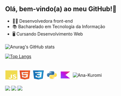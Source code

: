 ## Olá, bem-vindo(a) ao meu GitHub!🫰

- 👩‍💻 Desenvolvedora front-end
- 📚 Bacharelado em Tecnologia da Informação
- 🖥️ Cursando Desenvolvimento Web

####

![Anurag's GitHub stats](https://github-readme-stats.vercel.app/api?username=AnaJuliaN&show_icons=true&theme=tokyonight)


[![Top Langs](https://github-readme-stats.vercel.app/api/top-langs/?username=AnaJuliaN&layout=compact&theme=tokyonight)](https://github.com/AnaJuliaN/github-readme-stats)


####

<div style="display: inline_block"><br>
  <img align="center" alt="Ana-Js" height="30" width="40" src="https://raw.githubusercontent.com/devicons/devicon/master/icons/javascript/javascript-plain.svg">
  <img align="center" alt="Ana-HTML" height="30" width="40" src="https://raw.githubusercontent.com/devicons/devicon/master/icons/html5/html5-original.svg">
  <img align="center" alt="Ana-CSS" height="30" width="40" src="https://raw.githubusercontent.com/devicons/devicon/master/icons/css3/css3-original.svg">
  <img align="center" alt="Ana-Python" height="30" width="40" src="https://raw.githubusercontent.com/devicons/devicon/master/icons/python/python-original.svg">
  <img align="center" alt="Ana-Kotlin" height="30" width="40" src="https://raw.githubusercontent.com/devicons/devicon/master/icons/kotlin/kotlin-original.svg">
  <img align="center" alt="Ana-Kuromi" height="160" width="180" src="https://media.discordapp.net/attachments/1135748621376168011/1204261947134967808/giphy.gif?ex=65d41756&is=65c1a256&hm=852562692a3c0c18772a80c9d2ec38deb12bef6ca2a006750a90c6692677bf9b&=)">
  
</div>

  ####
 
<div> 
  <a href="https://instagram.com/ana_nunes5" target="_blank"><img src="https://img.shields.io/badge/-Instagram-%23E4405F?style=for-the-badge&logo=instagram&logoColor=white" target="_blank"></a>
  <a href = "mailto:ana.nunes@aluno.ifsp.edu.br"><img src="https://img.shields.io/badge/-Gmail-%23333?style=for-the-badge&logo=gmail&logoColor=white" target="_blank"></a>
  <a href="https://www.linkedin.com/in/ana-júlia-simão-nunes-93558820b/" target="_blank"><img src="https://img.shields.io/badge/-LinkedIn-%230077B5?style=for-the-badge&logo=linkedin&logoColor=white" target="_blank"></a> 
  
</div>
